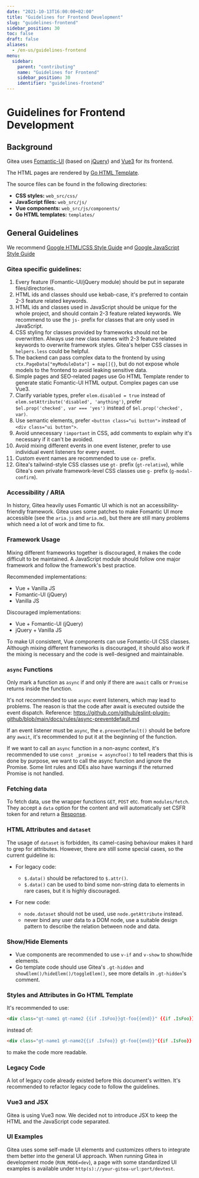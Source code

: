 ```yaml
---
date: "2021-10-13T16:00:00+02:00"
title: "Guidelines for Frontend Development"
slug: "guidelines-frontend"
sidebar_position: 30
toc: false
draft: false
aliases:
  - /en-us/guidelines-frontend
menu:
  sidebar:
    parent: "contributing"
    name: "Guidelines for Frontend"
    sidebar_position: 30
    identifier: "guidelines-frontend"
---
```


# Guidelines for Frontend Development

## Background

Gitea uses [Fomantic-UI](https://fomantic-ui.com/introduction/getting-started.html) (based on [jQuery](https://api.jquery.com)) and [Vue3](https://vuejs.org/) for its frontend.

The HTML pages are rendered by [Go HTML Template](https://pkg.go.dev/html/template).

The source files can be found in the following directories:

* **CSS styles:** `web_src/css/`
* **JavaScript files:** `web_src/js/`
* **Vue components:** `web_src/js/components/`
* **Go HTML templates:** `templates/`

## General Guidelines

We recommend [Google HTML/CSS Style Guide](https://google.github.io/styleguide/htmlcssguide.html) and [Google JavaScript Style Guide](https://google.github.io/styleguide/jsguide.html)

### Gitea specific guidelines:

1. Every feature (Fomantic-UI/jQuery module) should be put in separate files/directories.
2. HTML ids and classes should use kebab-case, it's preferred to contain 2-3 feature related keywords.
3. HTML ids and classes used in JavaScript should be unique for the whole project, and should contain 2-3 feature related keywords. We recommend to use the `js-` prefix for classes that are only used in JavaScript.
4. CSS styling for classes provided by frameworks should not be overwritten. Always use new class names with 2-3 feature related keywords to overwrite framework styles. Gitea's helper CSS classes in `helpers.less` could be helpful.
5. The backend can pass complex data to the frontend by using `ctx.PageData["myModuleData"] = map[]{}`, but do not expose whole models to the frontend to avoid leaking sensitive data.
6. Simple pages and SEO-related pages use Go HTML Template render to generate static Fomantic-UI HTML output. Complex pages can use Vue3.
7. Clarify variable types, prefer `elem.disabled = true` instead of `elem.setAttribute('disabled', 'anything')`, prefer `$el.prop('checked', var === 'yes')` instead of `$el.prop('checked', var)`.
8. Use semantic elements, prefer `<button class="ui button">` instead of `<div class="ui button">`.
9. Avoid unnecessary `!important` in CSS, add comments to explain why it's necessary if it can't be avoided.
10. Avoid mixing different events in one event listener, prefer to use individual event listeners for every event.
11. Custom event names are recommended to use `ce-` prefix.
12. Gitea's tailwind-style CSS classes use `gt-` prefix (`gt-relative`), while Gitea's own private framework-level CSS classes use `g-` prefix (`g-modal-confirm`).

### Accessibility / ARIA

In history, Gitea heavily uses Fomantic UI which is not an accessibility-friendly framework.
Gitea uses some patches to make Fomantic UI more accessible (see the `aria.js` and `aria.md`),
but there are still many problems which need a lot of work and time to fix.

### Framework Usage

Mixing different frameworks together is discouraged, it makes the code difficult to be maintained.
A JavaScript module should follow one major framework and follow the framework's best practice.

Recommended implementations:

* Vue + Vanilla JS
* Fomantic-UI (jQuery)
* Vanilla JS

Discouraged implementations:

* Vue + Fomantic-UI (jQuery)
* jQuery + Vanilla JS

To make UI consistent, Vue components can use Fomantic-UI CSS classes.
Although mixing different frameworks is discouraged,
it should also work if the mixing is necessary and the code is well-designed and maintainable.

### `async` Functions

Only mark a function as `async` if and only if there are `await` calls
or `Promise` returns inside the function.

It's not recommended to use `async` event listeners, which may lead to problems.
The reason is that the code after await is executed outside the event dispatch.
Reference: https://github.com/github/eslint-plugin-github/blob/main/docs/rules/async-preventdefault.md

If an event listener must be `async`, the `e.preventDefault()` should be before any `await`,
it's recommended to put it at the beginning of the function.

If we want to call an `async` function in a non-async context,
it's recommended to use `const _promise = asyncFoo()` to tell readers
that this is done by purpose, we want to call the async function and ignore the Promise.
Some lint rules and IDEs also have warnings if the returned Promise is not handled.

### Fetching data

To fetch data, use the wrapper functions `GET`, `POST` etc. from `modules/fetch`. They
accept a `data` option for the content and will automatically set CSFR token for and
return a [Response](https://developer.mozilla.org/en-US/docs/Web/API/Response).

### HTML Attributes and `dataset`

The usage of `dataset` is forbidden, its camel-casing behaviour makes it hard to grep for attributes.
However, there are still some special cases, so the current guideline is:

* For legacy code:
  * `$.data()` should be refactored to `$.attr()`.
  * `$.data()` can be used to bind some non-string data to elements in rare cases, but it is highly discouraged.

* For new code:
  * `node.dataset` should not be used, use `node.getAttribute` instead.
  * never bind any user data to a DOM node, use a suitable design pattern to describe the relation between node and data.

### Show/Hide Elements

* Vue components are recommended to use `v-if` and `v-show` to show/hide elements.
* Go template code should use Gitea's `.gt-hidden` and `showElem()/hideElem()/toggleElem()`, see more details in `.gt-hidden`'s comment.

### Styles and Attributes in Go HTML Template

It's recommended to use:

```html
<div class="gt-name1 gt-name2 {{if .IsFoo}}gt-foo{{end}}" {{if .IsFoo}}data-foo{{end}}></div>
```

instead of:

```html
<div class="gt-name1 gt-name2{{if .IsFoo}} gt-foo{{end}}"{{if .IsFoo}} data-foo{{end}}></div>
```

to make the code more readable.

### Legacy Code

A lot of legacy code already existed before this document's written. It's recommended to refactor legacy code to follow the guidelines.

### Vue3 and JSX

Gitea is using Vue3 now. We decided not to introduce JSX to keep the HTML and the JavaScript code separated.

### UI Examples

Gitea uses some self-made UI elements and customizes others to integrate them better into the general UI approach. When running Gitea in development mode (`RUN_MODE=dev`), a page with some standardized UI examples is available under `http(s)://your-gitea-url:port/devtest`.
